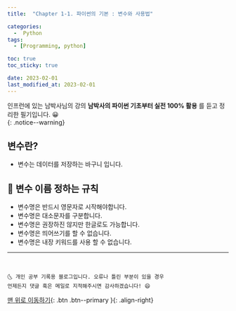 ```yaml
---
title:  "Chapter 1-1. 파이썬의 기본 : 변수와 사용법" 

categories:
  -  Python
tags:
  - [Programming, python]

toc: true
toc_sticky: true

date: 2023-02-01
last_modified_at: 2023-02-01
---
```


인프런에 있는 남박사님의 강의 **남박사의 파이썬 기초부터 실전 100% 활용** 를 듣고 정리한 필기입니다. 😀  
{: .notice--warning}

## 변수란?
- 변수는 데이터를 저장하는 바구니 입니다.

## 🔔 변수 이름 정하는 규칙
- 변수명은 반드시 영문자로 시작해야합니다.
- 변수명은 대소문자를 구분합니다.
- 변수명은 권장하진 않지만 한글로도 가능합니다.
- 변수명은 띄어쓰기를 할 수 없습니다.
- 변수명은 내장 키워드를 사용 할 수 없습니다.

***
<br>

    🌜 개인 공부 기록용 블로그입니다. 오류나 틀린 부분이 있을 경우 
    언제든지 댓글 혹은 메일로 지적해주시면 감사하겠습니다! 😄

[맨 위로 이동하기](#){: .btn .btn--primary }{: .align-right}